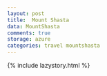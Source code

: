```yaml
---
layout: post
title:  Mount Shasta
data: MountShasta
comments: true
storage: azure
categories: travel mountshasta
---
```

{% include lazystory.html %}
